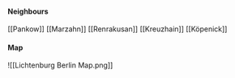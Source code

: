 
#### Neighbours
[[Pankow]]
[[Marzahn]]
[[Renrakusan]]
[[Kreuzhain]]
[[Köpenick]]
#### Map
![[Lichtenburg Berlin Map.png]]